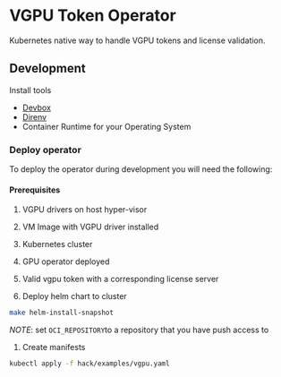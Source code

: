 <!--
 Copyright 2025 Nutanix. All rights reserved.
 SPDX-License-Identifier: Apache-2.0
 -->

# VGPU Token Operator

Kubernetes native way to handle VGPU tokens and license validation.

## Development

Install tools

- [Devbox](https://github.com/jetpack-io/devbox?tab=readme-ov-file#installing-devbox)
- [Direnv](https://direnv.net/docs/installation.html)
- Container Runtime for your Operating System

### Deploy operator

To deploy the operator during development you will need the following:

#### Prerequisites

1. VGPU drivers on host hyper-visor
1. VM Image with VGPU driver installed
1. Kubernetes cluster
1. GPU operator deployed
1. Valid vgpu token with a corresponding license server

1. Deploy helm chart to cluster

```bash
make helm-install-snapshot
```

_NOTE_: set `OCI_REPOSITORY`to a repository that you have push access to

1. Create manifests

```bash
kubectl apply -f hack/examples/vgpu.yaml
```
